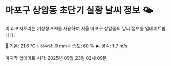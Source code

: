 
# 마포구 상암동 초단기 실황 날씨 정보 🌤️

이 리포지토리는 기상청 API를 사용하여 서울 마포구 상암동의 날씨 정보를 업데이트합니다. 

🌡️ 기온: 21.6 ℃
💧 강수량: 0 mm
💦 습도: 60 %
🌬️ 풍속: 1.7 m/s

마지막 업데이트 시각: 2025년 09월 23일 02시 09분    
